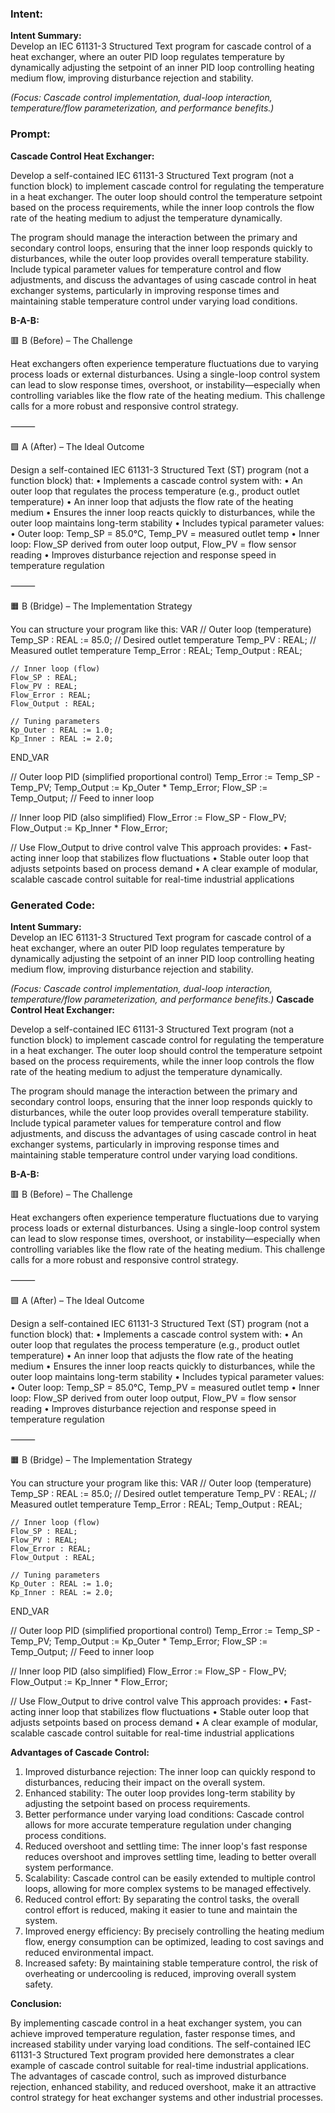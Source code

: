 ### Intent:
**Intent Summary:**  
Develop an IEC 61131-3 Structured Text program for cascade control of a heat exchanger, where an outer PID loop regulates temperature by dynamically adjusting the setpoint of an inner PID loop controlling heating medium flow, improving disturbance rejection and stability.  

*(Focus: Cascade control implementation, dual-loop interaction, temperature/flow parameterization, and performance benefits.)*

### Prompt:
**Cascade Control Heat Exchanger:**

Develop a self-contained IEC 61131-3 Structured Text program (not a function block) to implement cascade control for regulating the temperature in a heat exchanger. The outer loop should control the temperature setpoint based on the process requirements, while the inner loop controls the flow rate of the heating medium to adjust the temperature dynamically.

The program should manage the interaction between the primary and secondary control loops, ensuring that the inner loop responds quickly to disturbances, while the outer loop provides overall temperature stability. Include typical parameter values for temperature control and flow adjustments, and discuss the advantages of using cascade control in heat exchanger systems, particularly in improving response times and maintaining stable temperature control under varying load conditions.

**B-A-B:**

🟥 B (Before) – The Challenge

Heat exchangers often experience temperature fluctuations due to varying process loads or external disturbances. Using a single-loop control system can lead to slow response times, overshoot, or instability—especially when controlling variables like the flow rate of the heating medium. This challenge calls for a more robust and responsive control strategy.

⸻

🟩 A (After) – The Ideal Outcome

Design a self-contained IEC 61131-3 Structured Text (ST) program (not a function block) that:
	•	Implements a cascade control system with:
	•	An outer loop that regulates the process temperature (e.g., product outlet temperature)
	•	An inner loop that adjusts the flow rate of the heating medium
	•	Ensures the inner loop reacts quickly to disturbances, while the outer loop maintains long-term stability
	•	Includes typical parameter values:
	•	Outer loop: Temp_SP = 85.0°C, Temp_PV = measured outlet temp
	•	Inner loop: Flow_SP derived from outer loop output, Flow_PV = flow sensor reading
	•	Improves disturbance rejection and response speed in temperature regulation

⸻

🟧 B (Bridge) – The Implementation Strategy

You can structure your program like this:
VAR
    // Outer loop (temperature)
    Temp_SP : REAL := 85.0;       // Desired outlet temperature
    Temp_PV : REAL;               // Measured outlet temperature
    Temp_Error : REAL;
    Temp_Output : REAL;

    // Inner loop (flow)
    Flow_SP : REAL;
    Flow_PV : REAL;
    Flow_Error : REAL;
    Flow_Output : REAL;

    // Tuning parameters
    Kp_Outer : REAL := 1.0;
    Kp_Inner : REAL := 2.0;
END_VAR

// Outer loop PID (simplified proportional control)
Temp_Error := Temp_SP - Temp_PV;
Temp_Output := Kp_Outer * Temp_Error;
Flow_SP := Temp_Output; // Feed to inner loop

// Inner loop PID (also simplified)
Flow_Error := Flow_SP - Flow_PV;
Flow_Output := Kp_Inner * Flow_Error;

// Use Flow_Output to drive control valve
This approach provides:
	•	Fast-acting inner loop that stabilizes flow fluctuations
	•	Stable outer loop that adjusts setpoints based on process demand
	•	A clear example of modular, scalable cascade control suitable for real-time industrial applications

### Generated Code:
**Intent Summary:**  
Develop an IEC 61131-3 Structured Text program for cascade control of a heat exchanger, where an outer PID loop regulates temperature by dynamically adjusting the setpoint of an inner PID loop controlling heating medium flow, improving disturbance rejection and stability.  

*(Focus: Cascade control implementation, dual-loop interaction, temperature/flow parameterization, and performance benefits.)*
**Cascade Control Heat Exchanger:**

Develop a self-contained IEC 61131-3 Structured Text program (not a function block) to implement cascade control for regulating the temperature in a heat exchanger. The outer loop should control the temperature setpoint based on the process requirements, while the inner loop controls the flow rate of the heating medium to adjust the temperature dynamically.

The program should manage the interaction between the primary and secondary control loops, ensuring that the inner loop responds quickly to disturbances, while the outer loop provides overall temperature stability. Include typical parameter values for temperature control and flow adjustments, and discuss the advantages of using cascade control in heat exchanger systems, particularly in improving response times and maintaining stable temperature control under varying load conditions.

**B-A-B:**

🟥 B (Before) – The Challenge

Heat exchangers often experience temperature fluctuations due to varying process loads or external disturbances. Using a single-loop control system can lead to slow response times, overshoot, or instability—especially when controlling variables like the flow rate of the heating medium. This challenge calls for a more robust and responsive control strategy.

⸻

🟩 A (After) – The Ideal Outcome

Design a self-contained IEC 61131-3 Structured Text (ST) program (not a function block) that:
	•	Implements a cascade control system with:
	•	An outer loop that regulates the process temperature (e.g., product outlet temperature)
	•	An inner loop that adjusts the flow rate of the heating medium
	•	Ensures the inner loop reacts quickly to disturbances, while the outer loop maintains long-term stability
	•	Includes typical parameter values:
	•	Outer loop: Temp_SP = 85.0°C, Temp_PV = measured outlet temp
	•	Inner loop: Flow_SP derived from outer loop output, Flow_PV = flow sensor reading
	•	Improves disturbance rejection and response speed in temperature regulation

⸻

🟧 B (Bridge) – The Implementation Strategy

You can structure your program like this:
VAR
    // Outer loop (temperature)
    Temp_SP : REAL := 85.0;       // Desired outlet temperature
    Temp_PV : REAL;               // Measured outlet temperature
    Temp_Error : REAL;
    Temp_Output : REAL;

    // Inner loop (flow)
    Flow_SP : REAL;
    Flow_PV : REAL;
    Flow_Error : REAL;
    Flow_Output : REAL;

    // Tuning parameters
    Kp_Outer : REAL := 1.0;
    Kp_Inner : REAL := 2.0;
END_VAR

// Outer loop PID (simplified proportional control)
Temp_Error := Temp_SP - Temp_PV;
Temp_Output := Kp_Outer * Temp_Error;
Flow_SP := Temp_Output; // Feed to inner loop

// Inner loop PID (also simplified)
Flow_Error := Flow_SP - Flow_PV;
Flow_Output := Kp_Inner * Flow_Error;

// Use Flow_Output to drive control valve
This approach provides:
	•	Fast-acting inner loop that stabilizes flow fluctuations
	•	Stable outer loop that adjusts setpoints based on process demand
	•	A clear example of modular, scalable cascade control suitable for real-time industrial applications

**Advantages of Cascade Control:**

1. Improved disturbance rejection: The inner loop can quickly respond to disturbances, reducing their impact on the overall system.
2. Enhanced stability: The outer loop provides long-term stability by adjusting the setpoint based on process requirements.
3. Better performance under varying load conditions: Cascade control allows for more accurate temperature regulation under changing process conditions.
4. Reduced overshoot and settling time: The inner loop's fast response reduces overshoot and improves settling time, leading to better overall system performance.
5. Scalability: Cascade control can be easily extended to multiple control loops, allowing for more complex systems to be managed effectively.
6. Reduced control effort: By separating the control tasks, the overall control effort is reduced, making it easier to tune and maintain the system.
7. Improved energy efficiency: By precisely controlling the heating medium flow, energy consumption can be optimized, leading to cost savings and reduced environmental impact.
8. Increased safety: By maintaining stable temperature control, the risk of overheating or undercooling is reduced, improving overall system safety.

**Conclusion:**

By implementing cascade control in a heat exchanger system, you can achieve improved temperature regulation, faster response times, and increased stability under varying load conditions. The self-contained IEC 61131-3 Structured Text program provided here demonstrates a clear example of cascade control suitable for real-time industrial applications. The advantages of cascade control, such as improved disturbance rejection, enhanced stability, and reduced overshoot, make it an attractive control strategy for heat exchanger systems and other industrial processes.
